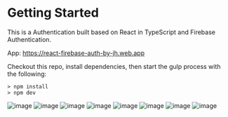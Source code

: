# Getting Started
This is a Authentication built based on React in TypeScript and Firebase Authentication.

App: https://react-firebase-auth-by-jh.web.app

Checkout this repo, install dependencies, then start the gulp process with the following:
```
> npm install
> npm dev
```




![image](https://github.com/johnnyhsu1106/react-firebase-auth/assets/18588513/6f514c79-3884-4377-9d0f-9996e0061899)
![image](https://github.com/johnnyhsu1106/react-firebase-auth/assets/18588513/ce650a07-e392-459a-be85-3051583f8cba)
![image](https://github.com/johnnyhsu1106/react-firebase-auth/assets/18588513/976f1320-a1ad-4b4d-9ace-35087527f898)
![image](https://github.com/johnnyhsu1106/react-firebase-auth/assets/18588513/26a1044f-4bf2-4f74-995b-0239f1455312)
![image](https://github.com/johnnyhsu1106/react-firebase-auth/assets/18588513/340e29b4-8da2-4bf8-b7e5-630353a2eefc)
![image](https://github.com/johnnyhsu1106/react-firebase-auth/assets/18588513/0a2124a6-d51a-465d-9807-c31a84470168)
![image](https://github.com/johnnyhsu1106/react-firebase-auth/assets/18588513/7236f372-2ffe-4246-87ca-ef349fe54789)
![image](https://github.com/johnnyhsu1106/react-firebase-auth/assets/18588513/c20864ca-ba9d-4bdd-b624-cc7f10b58994)

